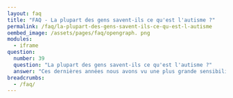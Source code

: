 ```yaml
---
layout: faq
title: "FAQ - La plupart des gens savent-ils ce qu'est l'autisme ?"
permalink: /faq/la-plupart-des-gens-savent-ils-ce-qu-est-l-autisme
oembed_image: /assets/pages/faq/opengraph. png
modules:
  - iframe
question: 
  number: 39
  question: "La plupart des gens savent-ils ce qu'est l'autisme ?"
  answer: "Ces dernières années nous avons vu une plus grande sensibilisation du public. L'autisme est un mot que tout le monde a entendu à un moment donné ou à un autre. Beaucoup connaissent une personne autiste et beaucoup d'autres connaissent un personnage de fiction avec ce handicap. Cela est positif est une première étape vers l'inclusion. Cependant le plus grand problème est que beaucoup de gens ne comprennent pas totalement ce qu'est l'autisme. En d'autres mots, tout le monde a entendu parler de l'autisme mais beaucoup de gens ne savent pas expliquer ce que c'est et comment cela impacte la vie des personnes concernées. Certaines personnes ont une image très claire de l'autisme dans leur tête mais ne réalisent pas que deux personnes autistes ne sont pas les mêmes et que l'autisme affecte chaque personne différemment. Bien sûr, cela rend les choses difficiles pour les personnes autistes puisqu'elles peuvent recontrer des barrières lorsque les gens ne sont pas sensibilisés et ne comprennent pas ce qu'elles vivent. La meilleure façon de changer cela est de raconter votre histoire, votre parcours et d'encourager le grand public  à en apprendre davantage, afin que les gens réalisent qu'il est important qu'ils comprennent l'autisme et qu'ils n'aient pas peur de poster des questions. "
breadcrumbs:
  - /faq/
---
```


